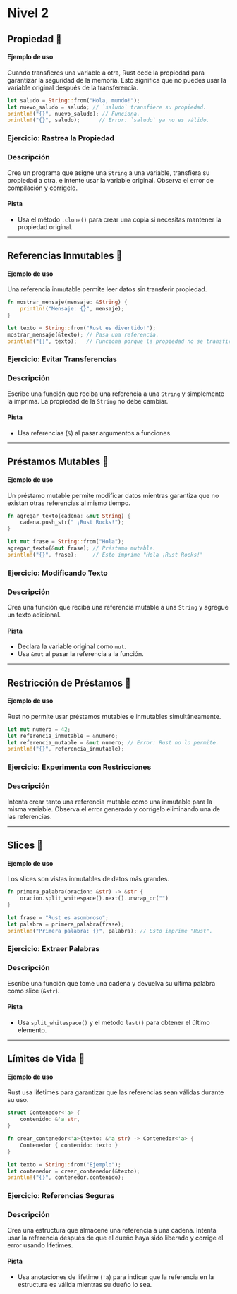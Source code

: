 # Nivel 2

## Propiedad 🔑  
#### Ejemplo de uso  
Cuando transfieres una variable a otra, Rust cede la propiedad para garantizar la seguridad de la memoria. Esto significa que no puedes usar la variable original después de la transferencia.  
```rust
let saludo = String::from("Hola, mundo!");
let nuevo_saludo = saludo; // `saludo` transfiere su propiedad.
println!("{}", nuevo_saludo); // Funciona.
println!("{}", saludo);      // Error: `saludo` ya no es válido.
```

### Ejercicio: Rastrea la Propiedad  
### Descripción  
Crea un programa que asigne una `String` a una variable, transfiera su propiedad a otra, e intente usar la variable original. Observa el error de compilación y corrígelo.  

#### Pista  
- Usa el método `.clone()` para crear una copia si necesitas mantener la propiedad original.  

---

## Referencias Inmutables 🔑  
#### Ejemplo de uso  
Una referencia inmutable permite leer datos sin transferir propiedad.  
```rust
fn mostrar_mensaje(mensaje: &String) {
    println!("Mensaje: {}", mensaje);
}

let texto = String::from("Rust es divertido!");
mostrar_mensaje(&texto); // Pasa una referencia.
println!("{}", texto);   // Funciona porque la propiedad no se transfirió.
```

### Ejercicio: Evitar Transferencias  
### Descripción  
Escribe una función que reciba una referencia a una `String` y simplemente la imprima. La propiedad de la `String` no debe cambiar.  

#### Pista  
- Usa referencias (`&`) al pasar argumentos a funciones.  

---

## Préstamos Mutables 🔑  
#### Ejemplo de uso  
Un préstamo mutable permite modificar datos mientras garantiza que no existan otras referencias al mismo tiempo.  
```rust
fn agregar_texto(cadena: &mut String) {
    cadena.push_str(" ¡Rust Rocks!");
}

let mut frase = String::from("Hola");
agregar_texto(&mut frase); // Préstamo mutable.
println!("{}", frase);     // Esto imprime "Hola ¡Rust Rocks!"
```

### Ejercicio: Modificando Texto  
### Descripción  
Crea una función que reciba una referencia mutable a una `String` y agregue un texto adicional.  

#### Pista  
- Declara la variable original como `mut`.  
- Usa `&mut` al pasar la referencia a la función.  

---

## Restricción de Préstamos 🔑  
#### Ejemplo de uso  
Rust no permite usar préstamos mutables e inmutables simultáneamente.  
```rust
let mut numero = 42;
let referencia_inmutable = &numero;
let referencia_mutable = &mut numero; // Error: Rust no lo permite.
println!("{}", referencia_inmutable);
```

### Ejercicio: Experimenta con Restricciones  
### Descripción  
Intenta crear tanto una referencia mutable como una inmutable para la misma variable. Observa el error generado y corrígelo eliminando una de las referencias.  

---

## Slices 🔑  
#### Ejemplo de uso  
Los slices son vistas inmutables de datos más grandes.  
```rust
fn primera_palabra(oracion: &str) -> &str {
    oracion.split_whitespace().next().unwrap_or("")
}

let frase = "Rust es asombroso";
let palabra = primera_palabra(frase);
println!("Primera palabra: {}", palabra); // Esto imprime "Rust".
```

### Ejercicio: Extraer Palabras  
### Descripción  
Escribe una función que tome una cadena y devuelva su última palabra como slice (`&str`).  

#### Pista  
- Usa `split_whitespace()` y el método `last()` para obtener el último elemento.  

---

## Límites de Vida 🔑  
#### Ejemplo de uso  
Rust usa lifetimes para garantizar que las referencias sean válidas durante su uso.  
```rust
struct Contenedor<'a> {
    contenido: &'a str,
}

fn crear_contenedor<'a>(texto: &'a str) -> Contenedor<'a> {
    Contenedor { contenido: texto }
}

let texto = String::from("Ejemplo");
let contenedor = crear_contenedor(&texto);
println!("{}", contenedor.contenido);
```

### Ejercicio: Referencias Seguras  
### Descripción  
Crea una estructura que almacene una referencia a una cadena. Intenta usar la referencia después de que el dueño haya sido liberado y corrige el error usando lifetimes.  

#### Pista  
- Usa anotaciones de lifetime (`'a`) para indicar que la referencia en la estructura es válida mientras su dueño lo sea.  
